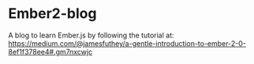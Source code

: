 # Ember2-blog

A blog to learn Ember.js by following the tutorial at: https://medium.com/@jamesfuthey/a-gentle-introduction-to-ember-2-0-8ef1f378ee4#.gm7nxcwjc

